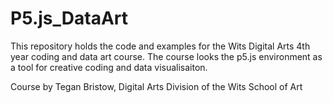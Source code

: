 # P5.js_DataArt
This repository holds the code and examples for the Wits Digital Arts 4th year coding and data art course.
The course looks the p5.js environment as a tool for creative coding and data visualisaiton.

Course by Tegan Bristow, Digital Arts Division of the Wits School of Art
